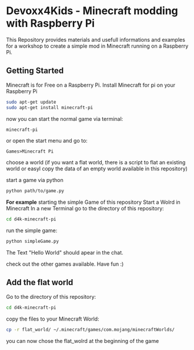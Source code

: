 # Devoxx4Kids - Minecraft modding with Raspberry Pi
This Repository provides materials and usefull informations and examples for a workshop to create a simple mod in Minecraft running on a Raspberry Pi.

## Getting Started
Minecraft is for Free on a Raspberry Pi.
Install Minecraft for pi on your Raspberry Pi
```sh
sudo apt-get update
sudo apt-get install minecraft-pi
```
now you can start the normal game via terminal:
```sh
minecraft-pi
```
or open the start menu and go to:
```
Games>Minecraft Pi
```
choose a world (if you want a flat world, there is a script to flat an existing world or easyl copy the data of an empty world available in this repository)

start a game via python
```sh
python path/to/game.py
```

**For example**
starting the simple Game of this repository
Start a Wolrd in Minecraft
In a new Terminal go to the directory of this repository:
```sh
cd d4k-minecraft-pi
```
run the simple game:
```sh
python simpleGame.py
```
The Text "Hello World" should apear in the chat.

check out the other games available. Have fun :)

## Add the flat world
Go to the directory of this repository:
```sh
cd d4k-minecraft-pi
```
copy the files to your Minecraft World:
```sh
cp -r flat_world/ ~/.minecraft/games/com.mojang/minecraftWorlds/
```
you can now chose the flat_wolrd at the beginning of the game